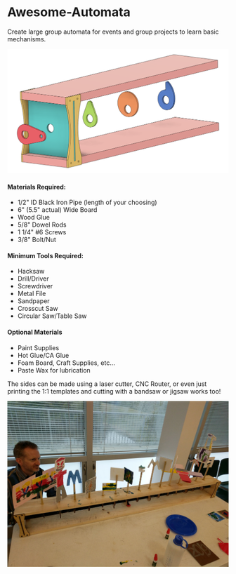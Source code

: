 # Awesome-Automata
Create large group automata for events and group projects to learn basic mechanisms.

![CAD](https://github.com/ebredder/Awesome-Automata/raw/master/pics/CADmodel.PNG)

#### Materials Required:  
+ 1/2" ID Black Iron Pipe (length of your choosing)  
+ 6" (5.5" actual) Wide Board  
+ Wood Glue  
+ 5/8" Dowel Rods  
+ 1 1/4" #6 Screws  
+ 3/8" Bolt/Nut

#### Minimum Tools Required:  
+ Hacksaw  
+ Drill/Driver  
+ Screwdriver  
+ Metal File  
+ Sandpaper  
+ Crosscut Saw  
+ Circular Saw/Table Saw  

#### Optional Materials
+ Paint Supplies
+ Hot Glue/CA Glue
+ Foam Board, Craft Supplies, etc...
+ Paste Wax for lubrication

The sides can be made using a laser cutter, CNC Router, or even just printing the 1:1 templates and cutting with a bandsaw or jigsaw works too!

![project](https://github.com/ebredder/Awesome-Automata/raw/master/pics/IMG_20191008_095239.jpg)
